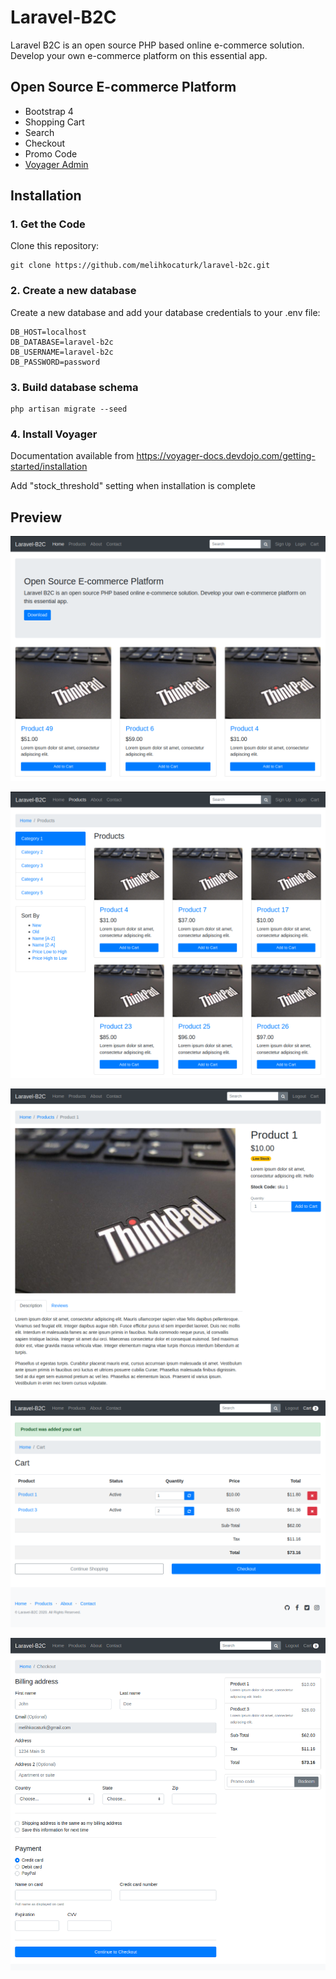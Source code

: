 
# Laravel-B2C

Laravel B2C is an open source PHP based online e-commerce solution. Develop your own e-commerce platform on this essential app.

## Open Source E-commerce Platform

* Bootstrap 4
* Shopping Cart
* Search
* Checkout
* Promo Code
* [Voyager Admin](https://github.com/the-control-group/voyager)

## Installation

### 1. Get the Code
Clone this repository:
```
git clone https://github.com/melihkocaturk/laravel-b2c.git
```

### 2. Create a new database
Create a new database and add your database credentials to your .env file:
```
DB_HOST=localhost
DB_DATABASE=laravel-b2c
DB_USERNAME=laravel-b2c
DB_PASSWORD=password
```

### 3. Build database schema
```
php artisan migrate --seed
```
### 4. Install Voyager

Documentation available from https://voyager-docs.devdojo.com/getting-started/installation

Add "stock_threshold" setting when installation is complete

## Preview

![Home](public/preview/01.png)

![Products](public/preview/02.png)

![Product](public/preview/03.png)

![Cart](public/preview/04.png)

![Checkout](public/preview/05.png)

